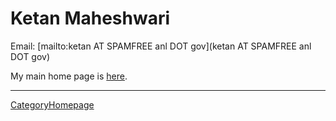# Ketan Maheshwari

Email: [mailto:ketan AT SPAMFREE anl DOT gov](ketan AT SPAMFREE anl DOT gov)

My main home page is [here](http://www.mcs.anl.gov/~ketan).

----
[CategoryHomepage](/src/CategoryHomepage/index.md)
